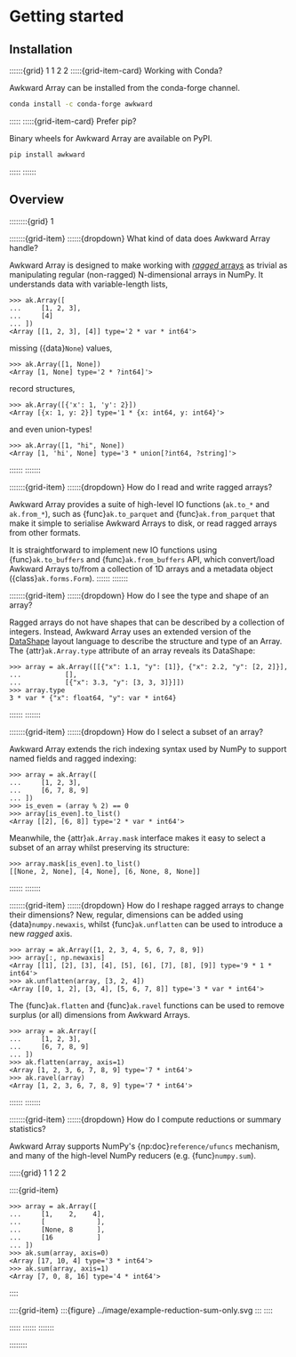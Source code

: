 # Getting started

## Installation

::::::{grid} 1 1 2 2
:::::{grid-item-card} Working with Conda?

Awkward Array can be installed from the conda-forge channel.
```bash
conda install -c conda-forge awkward
```

:::::
:::::{grid-item-card}  Prefer pip?

Binary wheels for Awkward Array are available on PyPI.
```bash
pip install awkward
```
:::::
::::::

## Overview
::::::::{grid} 1

:::::::{grid-item} 
::::::{dropdown} What kind of data does Awkward Array handle?

Awkward Array is designed to make working with [_ragged_ arrays](https://en.wikipedia.org/wiki/Jagged_array) as trivial as manipulating regular (non-ragged) N-dimensional arrays in NumPy. It understands data with variable-length lists,
```pycon
>>> ak.Array([
...     [1, 2, 3],
...     [4]
... ])
<Array [[1, 2, 3], [4]] type='2 * var * int64'>
```
missing ({data}`None`) values,
```pycon
>>> ak.Array([1, None])
<Array [1, None] type='2 * ?int64]'>
```
record structures,
```pycon
>>> ak.Array([{'x': 1, 'y': 2}])
<Array [{x: 1, y: 2}] type='1 * {x: int64, y: int64}'>
```
and even union-types!
```pycon
>>> ak.Array([1, "hi", None])
<Array [1, 'hi', None] type='3 * union[?int64, ?string]'>
```
::::::
:::::::

:::::::{grid-item} 
::::::{dropdown} How do I read and write ragged arrays?

Awkward Array provides a suite of high-level IO functions (`ak.to_*` and `ak.from_*`), such as {func}`ak.to_parquet` and {func}`ak.from_parquet` that make it simple to serialise Awkward Arrays to disk, or read ragged arrays from other formats. 

It is straightforward to implement new IO functions using {func}`ak.to_buffers` and {func}`ak.from_buffers` API, which convert/load Awkward Arrays to/from a collection of 1D arrays and a metadata object ({class}`ak.forms.Form`).
::::::
:::::::

:::::::{grid-item} 
::::::{dropdown} How do I see the type and shape of an array?

Ragged arrays do not have shapes that can be described by a collection of integers. Instead, Awkward Array uses an extended version of the [DataShape](https://datashape.readthedocs.io/en/latest/) layout language to describe the structure and type of an Array. The {attr}`ak.Array.type` attribute of an array reveals its DataShape:
```pycon
>>> array = ak.Array([[{"x": 1.1, "y": [1]}, {"x": 2.2, "y": [2, 2]}],
...           [],
...           [{"x": 3.3, "y": [3, 3, 3]}]])
>>> array.type
3 * var * {"x": float64, "y": var * int64}
```
::::::
:::::::

:::::::{grid-item} 
::::::{dropdown} How do I select a subset of an array?

Awkward Array extends the rich indexing syntax used by NumPy to support named fields and ragged indexing:
```pycon
>>> array = ak.Array([
...     [1, 2, 3], 
...     [6, 7, 8, 9]
... ])
>>> is_even = (array % 2) == 0
>>> array[is_even].to_list()
<Array [[2], [6, 8]] type='2 * var * int64'>
``` 

Meanwhile, the {attr}`ak.Array.mask` interface makes it easy to select a subset of an array whilst preserving its structure:
```pycon
>>> array.mask[is_even].to_list()
[[None, 2, None], [4, None], [6, None, 8, None]]
``` 
::::::
:::::::


:::::::{grid-item} 
::::::{dropdown} How do I reshape ragged arrays to change their dimensions?
New, regular, dimensions can be added using {data}`numpy.newaxis`, whilst {func}`ak.unflatten` can be used to introduce a new _ragged_ axis.
```pycon
>>> array = ak.Array([1, 2, 3, 4, 5, 6, 7, 8, 9])
>>> array[:, np.newaxis]
<Array [[1], [2], [3], [4], [5], [6], [7], [8], [9]] type='9 * 1 * int64'>
>>> ak.unflatten(array, [3, 2, 4])
<Array [[0, 1, 2], [3, 4], [5, 6, 7, 8]] type='3 * var * int64'>
``` 
The {func}`ak.flatten` and {func}`ak.ravel` functions can be used to remove surplus (or all) dimensions from Awkward Arrays. 
```pycon
>>> array = ak.Array([
...     [1, 2, 3], 
...     [6, 7, 8, 9]
... ])
>>> ak.flatten(array, axis=1)
<Array [1, 2, 3, 6, 7, 8, 9] type='7 * int64'>
>>> ak.ravel(array)
<Array [1, 2, 3, 6, 7, 8, 9] type='7 * int64'>
``` 
::::::
:::::::


:::::::{grid-item} 
::::::{dropdown} How do I compute reductions or summary statistics?

Awkward Array supports NumPy's {np:doc}`reference/ufuncs` mechanism, and many of the high-level NumPy reducers (e.g. {func}`numpy.sum`).

:::::{grid} 1 1 2 2

::::{grid-item}
```pycon
>>> array = ak.Array([
...     [1,    2,    4], 
...     [             ],
...     [None, 8      ],
...     [16           ]
... ])
>>> ak.sum(array, axis=0)
<Array [17, 10, 4] type='3 * int64'>
>>> ak.sum(array, axis=1)
<Array [7, 0, 8, 16] type='4 * int64'>
``` 
::::

::::{grid-item}
:::{figure} ../image/example-reduction-sum-only.svg
:::
::::

:::::
::::::
:::::::

::::::::


